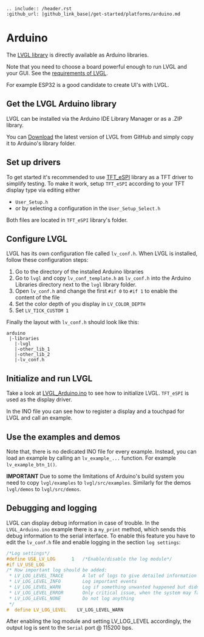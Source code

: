 ```eval_rst
.. include:: /header.rst
:github_url: |github_link_base|/get-started/platforms/arduino.md
```

# Arduino

The [LVGL library](https://github.com/lvgl/lvgl) is directly available as Arduino libraries.

Note that you need to choose a board powerful enough to run LVGL and your GUI.  See the [requirements of LVGL](https://docs.lvgl.io/master/intro/index.html#requirements).

For example ESP32 is a good candidate to create UI's with LVGL.

## Get the LVGL Arduino library

LVGL can be installed via the Arduino IDE Library Manager or as a .ZIP library.

You can [Download](https://github.com/lvgl/lvgl/archive/refs/heads/master.zip) the latest version of LVGL from GitHub and simply copy it to Arduino's library folder.

## Set up drivers

To get started it's recommended to use [TFT_eSPI](https://github.com/Bodmer/TFT_eSPI) library as a TFT driver to simplify testing.
To make it work, setup `TFT_eSPI` according to your TFT display type via editing either
- `User_Setup.h`
- or by selecting a configuration in the `User_Setup_Select.h`

Both files are located in `TFT_eSPI` library's folder.

## Configure LVGL

LVGL has its own configuration file called `lv_conf.h`. When LVGL is installed, follow these configuration steps:
1. Go to the directory of the installed Arduino libraries
2. Go to `lvgl` and copy `lv_conf_template.h` as `lv_conf.h` into the Arduino Libraries directory next to the `lvgl` library folder.
3. Open `lv_conf.h` and change the first `#if 0` to `#if 1` to enable the content of the file
4. Set the color depth of you display in `LV_COLOR_DEPTH`
5. Set `LV_TICK_CUSTOM 1`

Finally the layout with `lv_conf.h` should look like this:
```
arduino
 |-libraries
   |-lvgl
   |-other_lib_1
   |-other_lib_2
   |-lv_conf.h
```

## Initialize and run LVGL

Take a look at [LVGL_Arduino.ino](https://github.com/lvgl/lvgl/blob/master/examples/arduino/LVGL_Arduino/LVGL_Arduino.ino) to see how to initialize LVGL.
`TFT_eSPI` is used as the display driver.

In the INO file you can see how to register a display and a touchpad for LVGL and call an example.

## Use the examples and demos

Note that, there is no dedicated INO file for every example. Instead, you can load an example by calling an `lv_example_...` function. For example `lv_example_btn_1()`.

**IMPORTANT**
Due to some the limitations of Arduino's build system you need to copy `lvgl/examples` to `lvgl/src/examples`. Similarly for the demos `lvgl/demos` to `lvgl/src/demos`.

## Debugging and logging

LVGL can display debug information in case of trouble.
In the `LVGL_Arduino.ino` example there is a `my_print` method, which sends this debug information to the serial interface.
To enable this feature you have to edit the `lv_conf.h` file and enable logging in the section `log settings`:

```c
/*Log settings*/
#define USE_LV_LOG      1   /*Enable/disable the log module*/
#if LV_USE_LOG
/* How important log should be added:
 * LV_LOG_LEVEL_TRACE       A lot of logs to give detailed information
 * LV_LOG_LEVEL_INFO        Log important events
 * LV_LOG_LEVEL_WARN        Log if something unwanted happened but didn't cause a problem
 * LV_LOG_LEVEL_ERROR       Only critical issue, when the system may fail
 * LV_LOG_LEVEL_NONE        Do not log anything
 */
#  define LV_LOG_LEVEL    LV_LOG_LEVEL_WARN
```

After enabling the log module and setting LV_LOG_LEVEL accordingly, the output log is sent to the `Serial` port @ 115200 bps.

